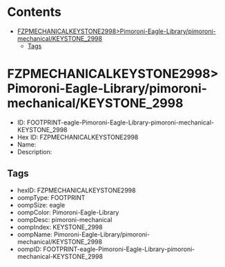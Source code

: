 



Contents
========

* [FZPMECHANICALKEYSTONE2998>Pimoroni-Eagle-Library/pimoroni-mechanical/KEYSTONE_2998](#fzpmechanicalkeystone2998pimoroni-eagle-librarypimoroni-mechanicalkeystone_2998)
	* [Tags](#tags)

# FZPMECHANICALKEYSTONE2998>Pimoroni-Eagle-Library/pimoroni-mechanical/KEYSTONE_2998

- ID: FOOTPRINT-eagle-Pimoroni-Eagle-Library-pimoroni-mechanical-KEYSTONE_2998
- Hex ID: FZPMECHANICALKEYSTONE2998
- Name: 
- Description: 

## Tags

- hexID: FZPMECHANICALKEYSTONE2998
- oompType: FOOTPRINT
- oompSize: eagle
- oompColor: Pimoroni-Eagle-Library
- oompDesc: pimoroni-mechanical
- oompIndex: KEYSTONE_2998
- oompName: Pimoroni-Eagle-Library/pimoroni-mechanical/KEYSTONE_2998
- oompID: FOOTPRINT-eagle-Pimoroni-Eagle-Library-pimoroni-mechanical-KEYSTONE_2998
